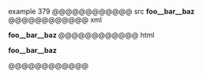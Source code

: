 example 379
@@@@@@@@@@@@ src
__foo__bar__baz__
@@@@@@@@@@@@ xml
<?xml version="1.0" encoding="UTF-8"?>
<!DOCTYPE document SYSTEM "CommonMark.dtd">
<document xmlns="http://commonmark.org/xml/1.0">
  <paragraph>
    <strong>
      <text>foo__bar__baz</text>
    </strong>
  </paragraph>
</document>
@@@@@@@@@@@@ html
<p><strong>foo__bar__baz</strong></p>
@@@@@@@@@@@@
